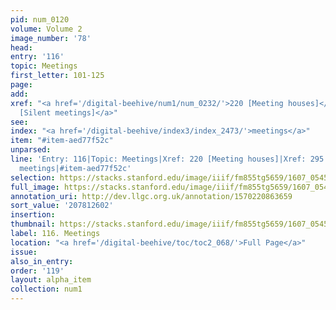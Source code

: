 ```yaml
---
pid: num_0120
volume: Volume 2
image_number: '78'
head:
entry: '116'
topic: Meetings
first_letter: 101-125
page:
add:
xref: "<a href='/digital-beehive/num1/num_0232/'>220 [Meeting houses]</a>|<a href='/digital-beehive/num2/num_0333/'>295
  [Silent meetings]</a>"
see:
index: "<a href='/digital-beehive/index3/index_2473/'>meetings</a>"
item: "#item-aed77f52c"
unparsed:
line: 'Entry: 116|Topic: Meetings|Xref: 220 [Meeting houses]|Xref: 295 [Silent meetings]|Index:
  meetings|#item-aed77f52c'
selection: https://stacks.stanford.edu/image/iiif/fm855tg5659/1607_0545/774,2602,3030,540/full/0/default.jpg
full_image: https://stacks.stanford.edu/image/iiif/fm855tg5659/1607_0545/full/full/0/default.jpg
annotation_uri: http://dev.llgc.org.uk/annotation/1570220863659
sort_value: '207812602'
insertion:
thumbnail: https://stacks.stanford.edu/image/iiif/fm855tg5659/1607_0545/774,2602,600,180/250,/0/default.jpg
label: 116. Meetings
location: "<a href='/digital-beehive/toc/toc2_068/'>Full Page</a>"
issue:
also_in_entry:
order: '119'
layout: alpha_item
collection: num1
---
```


